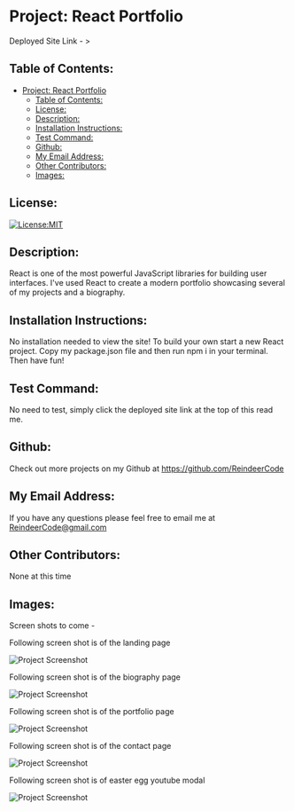 # Project: React Portfolio

  Deployed Site Link - > 


## Table of Contents: 
- [Project: React Portfolio](#project-react-portfolio)
  - [Table of Contents:](#table-of-contents)
  - [License:](#license)
  - [Description:](#description)
  - [Installation Instructions:](#installation-instructions)
  - [Test Command:](#test-command)
  - [Github:](#github)
  - [My Email Address:](#my-email-address)
  - [Other Contributors:](#other-contributors)
  - [Images:](#images)

## License:
[![License:MIT](https://img.shields.io/badge/License-MIT-yellow.svg)](https://opensource.org/licenses/MIT)

## Description:
React is one of the most powerful JavaScript libraries for building user interfaces. I've used React to create a modern portfolio showcasing several of my projects and a biography.

## Installation Instructions: 
No installation needed to view the site!
To build your own start a new React project. Copy my package.json file and then run npm i in your terminal. Then have fun!


## Test Command: 
No need to test, simply click the deployed site link at the top of this read me.

## Github: 
Check out more projects on my Github at https://github.com/ReindeerCode

## My Email Address:
If you have any questions please feel free to email me at ReindeerCode@gmail.com

## Other Contributors:
None at this time

## Images:

Screen shots to come - 

Following screen shot is of the landing page

![Project Screenshot](./src/assets/tbd.png)

Following screen shot is of the biography page

![Project Screenshot](./src/assets/tbd.png)

Following screen shot is of the portfolio page

![Project Screenshot](./src/assets/tbd.png)

Following screen shot is of the contact page

![Project Screenshot](./src/assets/tbd.png)

Following screen shot is of easter egg youtube modal

![Project Screenshot](./src/assets/tbd.png)






